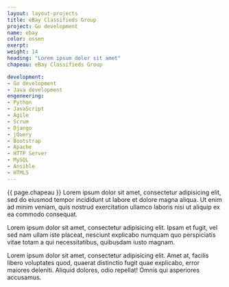 ```yaml
---
layout: layout-projects
title: eBay Classifieds Group
project: Go development
name: ebay
color: ossen
exerpt:
weight: 14
heading: "Lorem ipsum dolor sit amet"
chapeau: eBay Classifieds Group

development:
- Go development
- Java development
engeneering:
- Python
- JavaScript
- Agile
- Scrum
- Django
- jQuery
- Bootstrap
- Apache 
- HTTP Server
- MySQL
- Ansible
- HTML5
---
```


<span class="content-box-chapeau {{ page.color }}">{{ page.chapeau }}</span>
Lorem ipsum dolor sit amet, consectetur adipisicing elit, sed do eiusmod tempor incididunt ut labore et dolore magna aliqua. Ut enim ad minim veniam, quis nostrud exercitation ullamco laboris nisi ut aliquip ex ea commodo consequat.

Lorem ipsum dolor sit amet, consectetur adipisicing elit. Ipsam et fugit, vel sed nam ullam iste placeat, nesciunt explicabo numquam quo perspiciatis vitae totam a qui necessitatibus, quibusdam iusto magnam.

Lorem ipsum dolor sit amet, consectetur adipisicing elit. Amet at, facilis libero voluptates quod, quaerat distinctio fugit quae explicabo, error maiores deleniti. Aliquid dolores, odio repellat! Omnis qui asperiores accusamus.

